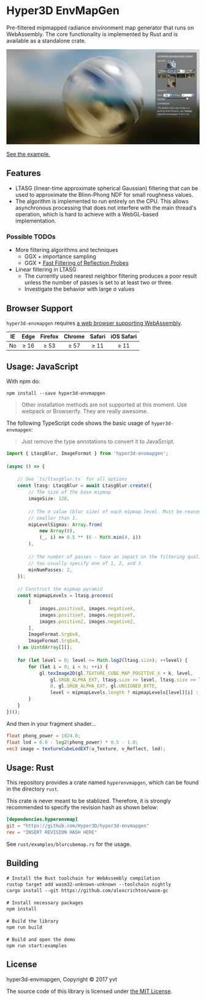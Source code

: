 Hyper3D EnvMapGen
=================

Pre-filtered mipmapped radiance environment map generator that runs on WebAssembly. The core functionality is implemented by Rust and is available as a standalone crate.

![](doc/demo.jpg)

[See the example.](https://hyper3d.github.io/hyper3d-envmapgen/examples/index.html)

## Features

- LTASG (linear-time approximate spherical Gaussian) filtering that can be used to approximate the Blinn-Phong NDF for small roughness values.
- The algorithm is implemented to run entirely on the CPU. This allows asynchronous processing that does not interfere with the main thread's operation, which is hard to achieve with a WebGL-based implementation.

### Possible TODOs

- More filtering algorithms and techniques
    - GGX + importance sampling
    - GGX + [Fast Filtering of Reflection Probes]
- Linear filtering in LTASG 
    - The currently used nearest neighbor filtering produces a poor result unless the number of passes is set to at least two or three.
    - Investigate the behavior with large σ values

[Fast Filtering of Reflection Probes]: https://dl.acm.org/citation.cfm?id=3071786

## Browser Support

`hyper3d-envmapgen` requires [a web browser supporting WebAssembly](https://caniuse.com/#feat=wasm).

|  IE | Edge | Firefox | Chrome | Safari | iOS Safari |
| :-: | :--: | :-----: | :----: | :----: | :--------: |
|  No | ≥ 16 |   ≥ 53  |  ≥ 57  |  ≥ 11  |    ≥ 11    |

## Usage: JavaScript

With npm do:

    npm install --save hyper3d-envmapgen

> Other installation methods are not supported at this moment. Use webpack or Browserify. They are really awesome.

The following TypeScript code shows the basic usage of `hyper3d-envmapgen`:

> Just remove the type annotations to convert it to JavaScript.

```ts
import { LtasgBlur, ImageFormat } from 'hyper3d-envmapgen';

(async () => {

    // See `ts/ltasgblur.ts` for all options
    const ltasg: LtasgBlur = await LtasgBlur.create({
        // The size of the base mipmap
        imageSize: 128,

        // The σ value (blur size) of each mipmap level. Must be reasonably 
        // smaller than 1.
        mipLevelSigmas: Array.from(
            new Array(8), 
            (_, i) => 0.5 ** (6 - Math.min(4, i))
        ),

        // The number of passes — have an impact on the filtering quality. 
        // You usually specify one of 1, 2, and 3.
        minNumPasses: 2,
    });

    // Construct the mipmap pyramid
    const mipmapLevels = ltasg.process(
        [
            images.positiveX, images.negativeX,
            images.positiveY, images.negativeY,
            images.positiveZ, images.negativeZ,
        ],
        ImageFormat.Srgbx8,
        ImageFormat.Srgbx8,
    ) as Uint8Array[][];

    for (let level = 0; level <= Math.log2(ltasg.size); ++level) {
        for (let i = 0; i < 6; ++i) {
            gl.texImage2D(gl.TEXTURE_CUBE_MAP_POSITIVE_X + k, level,
                gl.SRGB_ALPHA_EXT, ltasg.size >> level, ltasg.size >> level,
                0, gl.SRGB_ALPHA_EXT, gl.UNSIGNED_BYTE,
                level < mipmapLevels.length ? mipmapLevels[level][i] : null);
        }
    }
})();
```

And then in your fragment shader...

```glsl
float phong_power = 1024.0;
float lod = 6.0 - log2(phong_power) * 0.5 - 1.0;
vec3 image = textureCubeLodEXT(u_Texture, v_Reflect, lod);
```

## Usage: Rust

This repository provides a crate named `hyperenvmapgen`, which can be found in the directory `rust`.

This crate is never meant to be stablized. Therefore, it is strongly recommended to specify the revision hash as shown below:

```toml
[dependencies.hyperenvmap]
git = "https://github.com/Hyper3D/hyper3d-envmapgen"
rev = "INSERT REVISION HASH HERE"
```

See `rust/examples/blurcubemap.rs` for the usage.

## Building

```shell
# Install the Rust toolchain for WebAssembly compilation
rustup target add wasm32-unknown-unknown --toolchain nightly
cargo install --git https://github.com/alexcrichton/wasm-gc 

# Install necessary packages
npm install

# Build the library
npm run build

# Build and open the demo
npm run start:examples
```

## License

hyper3d-envmapgen, Copyright © 2017 yvt

The source code of this library is licensed under [the MIT License].

[the MIT License]: https://opensource.org/licenses/MIT
